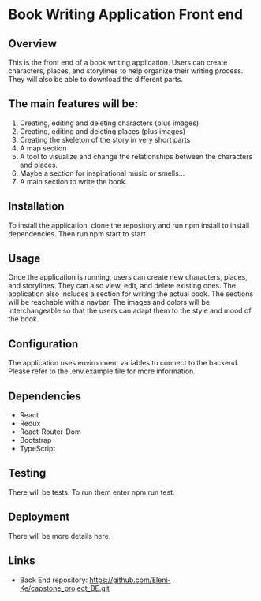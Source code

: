 # Book Writing Application Front end

## Overview

This is the front end of a book writing application. Users can create characters, places, and storylines to help organize their writing process. They will also be able to download the different parts.

## The main features will be:

1. Creating, editing and deleting characters (plus images)
2. Creating, editing and deleting places (plus images)
3. Creating the skeleton of the story in very short parts
4. A map section
5. A tool to visualize and change the relationships between the characters and places.
6. Maybe a section for inspirational music or smells...
7. A main section to write the book.

## Installation

To install the application, clone the repository and run npm install to install dependencies. Then run npm start to start.

## Usage

Once the application is running, users can create new characters, places, and storylines. They can also view, edit, and delete existing ones. The application also includes a section for writing the actual book. The sections will be reachable with a navbar. The images and colors will be interchangeable so that the users can adapt them to the style and mood of the book.

## Configuration

The application uses environment variables to connect to the backend. Please refer to the .env.example file for more information.

## Dependencies

- React
- Redux
- React-Router-Dom
- Bootstrap
- TypeScript

## Testing

There will be tests. To run them enter npm run test.

## Deployment

There will be more details here. 

## Links
- Back End repository: https://github.com/Eleni-Ke/capstone_project_BE.git
